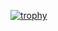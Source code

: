 
[![trophy](https://github-profile-trophy.vercel.app/?username=PedroG-8&theme=onedark)](https://github.com/ryo-ma/github-profile-trophy)
